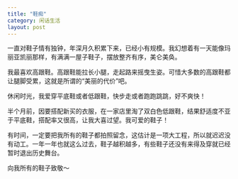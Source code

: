 ```yaml
---
title: "鞋痴"
category: 闲话生活
layout: post
---
```



一直对鞋子情有独钟，年深月久积累下来，已经小有规模。我幻想着有一天能像玛丽亚凯丽那样，有满满一屋子鞋子，摆放整齐有序，美仑美奂。

我最喜欢高跟鞋。高跟鞋能拉长小腿，走起路来摇曳生姿。可惜大多数的高跟鞋都让腿脚受累，这就是所谓的“美丽的代价”吧。



休闲时光，我爱穿平底鞋或者低跟鞋，快步走或者跑跑跳跳，好不爽快！

半个月前，因要搭配新买的衣服，在一家店里淘了双白色低跟鞋，结果舒适度不亚于平底鞋，搭配率又很高，让我大喜过望。我可爱的鞋子！

有时间，一定要把我所有的鞋子都拍照留念，这估计是一项大工程，所以就迟迟没有动工。一年一年也就这么过去，鞋子越积越多，有些鞋子还没有来得及穿就已经暂时退出历史舞台。

向我所有的鞋子致敬～



